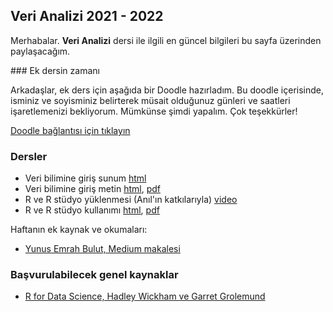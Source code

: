 ## Veri Analizi 2021 - 2022
  
Merhabalar. **Veri Analizi** dersi ile ilgili en güncel bilgileri bu sayfa üzerinden paylaşacağım.  

### Ek dersin zamanı

Arkadaşlar, ek ders için aşağıda bir Doodle hazırladım. Bu doodle içerisinde, isminiz ve soyisminiz belirterek müsait olduğunuz günleri ve saatleri işaretlemenizi bekliyorum. Mümkünse şimdi yapalım. Çok teşekkürler!

[Doodle bağlantısı için tıklayın](https://doodle.com/meeting/participate/id/DbDYm7nd)
### Dersler
  
+ Veri bilimine giriş sunum [html](Hafta_01/sunum_01_neden_veri_bilimi.html)
+ Veri bilimine giriş metin [html](Hafta_01/01_02_metin_veri_bilimine_giris.html), [pdf](https://drive.google.com/file/d/12w58aBTQKVyn4NwuR7vWKknZvj5XUvzZ/view?usp=sharing)
+ R ve R stüdyo yüklenmesi (Anıl'ın katkılarıyla) [video](https://drive.google.com/file/d/1WSclKBr2VwgeD5r2Df3Acg02ejb7zy-V/view?usp=sharing)
+ R ve R stüdyo kullanımı [html](Hafta_01/R_giris.html), [pdf](https://drive.google.com/file/d/1Fdg7qf4L0L-4PHCKmaGwMqmSryINDG2C/view?usp=sharing)

Haftanın ek kaynak ve okumaları:

+ [Yunus Emrah Bulut, Medium makalesi](https://medium.com/datajarlabs/veri-bilimi-nedir-ve-nasıl-öğrenilebilir-b5ff8c581bbc)

### Başvurulabilecek genel kaynaklar

+ [R for Data Science, Hadley Wickham ve Garret Grolemund](https://r4ds.had.co.nz)
